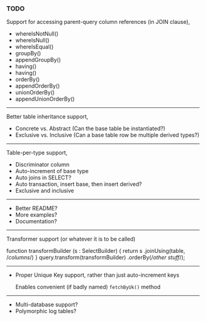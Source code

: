 ### TODO

Support for accessing parent-query column references (in JOIN clause),

+ whereIsNotNull()
+ whereIsNull()
+ whereIsEqual()
+ groupBy()
+ appendGroupBy()
+ having()
+ having()
+ orderBy()
+ appendOrderBy()
+ unionOrderBy()
+ appendUnionOrderBy()

-----

Better table inheritance support,

+ Concrete vs. Abstract (Can the base table be instantiated?)
+ Exclusive vs. Inclusive (Can a base table row be multiple derived types?)

-----

Table-per-type support,

+ Discriminator column
+ Auto-increment of base type
+ Auto joins in SELECT?
+ Auto transaction, insert base, then insert derived?
+ Exclusive and inclusive

-----

+ Better README?
+ More examples?
+ Documentation?

-----

Transformer support (or whatever it is to be called)

function transformBuilder (s : SelectBuilder) {
    return s
        .joinUsing(table, /*columns*/)
}
query.transform(transformBuilder)
    .orderBy(/*other stuff*/);

-----

+ Proper Unique Key support, rather than just auto-increment keys

  Enables convenient (if badly named) `fetchByUk()` method

-----

+ Multi-database support?
+ Polymorphic log tables?